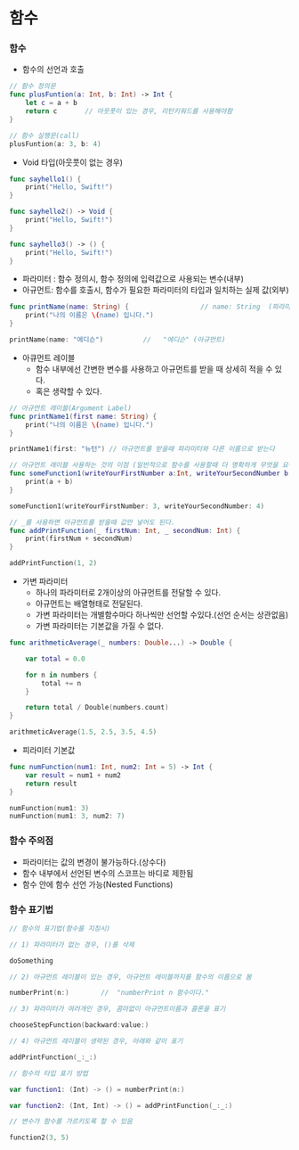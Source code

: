 # 함수

### 함수

- 함수의 선언과 호출

```swift
// 함수 정의문
func plusFuntion(a: Int, b: Int) -> Int {
    let c = a + b
    return c       // 아웃풋이 있는 경우, 리턴키워드를 사용해야함
}

// 함수 실행문(call)
plusFuntion(a: 3, b: 4)
```

- Void 타입(아웃풋이 없는 경우)

```swift
func sayhello1() {
    print("Hello, Swift!")
}

func sayhello2() -> Void {
    print("Hello, Swift!")
}

func sayhello3() -> () {
    print("Hello, Swift!")
}
```

- 파라미터 : 함수 정의시, 함수 정의에 입력값으로 사용되는 변수(내부)
- 아규먼트: 함수를 호출시, 함수가 필요한 파라미터의 타입과 일치하는 실제 값(외부)

```swift
func printName(name: String) {                  // name: String  (파라미터)
    print("나의 이름은 \(name) 입니다.")
}

printName(name: "에디슨")          //   "에디슨" (아규먼트)
```

- 아큐먼트 레이블
  - 함수 내부에선 간변한 변수를 사용하고 아규먼트를 받을 때 상세히 적을 수 있다.
  - 혹은 생략할 수 있다.

```swift
// 아규먼트 레이블(Argument Label)
func printName1(first name: String) {
    print("나의 이름은 \(name) 입니다.")
}

printName1(first: "뉴턴") // 아규먼트를 받을때 파라미터와 다른 이름으로 받는다

// 아규먼트 레이블 사용하는 것의 이점 (일반적으로 함수를 사용할때 더 명확하게 무엇을 요구하는 지 알려줄 수 있다.)
func someFunction1(writeYourFirstNumber a:Int, writeYourSecondNumber b: Int) {
    print(a + b)
}

someFunction1(writeYourFirstNumber: 3, writeYourSecondNumber: 4)

// _를 사용하면 아규먼트를 받을때 값만 넣어도 된다.
func addPrintFunction(_ firstNum: Int, _ secondNum: Int) {
    print(firstNum + secondNum)
}

addPrintFunction(1, 2)
```

- 가변 파라미터
  - 하나의 파라미터로 2개이상의 아규먼트를 전달할 수 있다.
  - 아규먼트는 배열형태로 전달된다.
  - 가변 파라미터는 개별함수마다 하나씩만 선언할 수있다.(선언 순서는 상관없음)
  - 가변 파라미터는 기본값을 가질 수 없다.

```swift
func arithmeticAverage(_ numbers: Double...) -> Double {

    var total = 0.0

    for n in numbers {
        total += n
    }

    return total / Double(numbers.count)
}

arithmeticAverage(1.5, 2.5, 3.5, 4.5)
```

- 피라미터 기본값

```swift
func numFunction(num1: Int, num2: Int = 5) -> Int {
    var result = num1 + num2
    return result
}

numFunction(num1: 3)
numFunction(num1: 3, num2: 7)
```

### 함수 주의점

- 파라미터는 값의 변경이 불가능하다.(상수다)
- 함수 내부에서 선언된 변수의 스코프는 바디로 제한됨
- 함수 안에 함수 선언 가능(Nested Functions)

### 함수 표기법

```swift
// 함수의 표기법(함수를 지칭시)

// 1) 파라미터가 없는 경우, ()를 삭제

doSomething

// 2) 아규먼트 레이블이 있는 경우, 아규먼트 레이블까지를 함수의 이름으로 봄

numberPrint(n:)        //  "numberPrint n 함수이다."

// 3) 파라미터가 여러개인 경우, 콤마없이 아규먼트이름과 콜론을 표기

chooseStepFunction(backward:value:)

// 4) 아규먼트 레이블이 생략된 경우, 아래와 같이 표기

addPrintFunction(_:_:)

// 함수의 타입 표기 방법

var function1: (Int) -> () = numberPrint(n:)

var function2: (Int, Int) -> () = addPrintFunction(_:_:)

// 변수가 함수를 가르키도록 할 수 있음

function2(3, 5)
```
